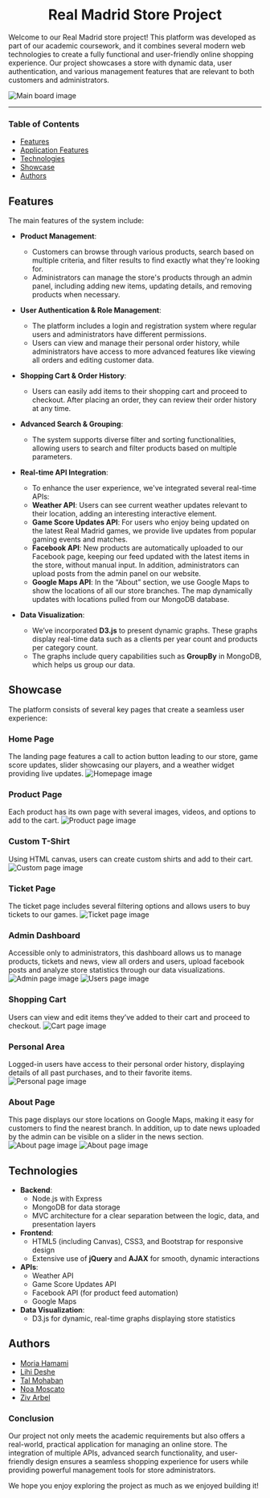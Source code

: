 <div id="header" align="center">
    <h1>Real Madrid Store Project</h1>
</div>

Welcome to our Real Madrid store project! This platform was developed as part of our academic coursework, and it combines several modern web technologies to create a fully functional and user-friendly online shopping experience. Our project showcases a store with dynamic data, user authentication, and various management features that are relevant to both customers and administrators.

![Main board image](public/styles/imgs/readme/home-page.png "Board-main-page")
___

### Table of Contents
- [Features](#features)
- [Application Features](#application-features)
- [Technologies](#technologies)
- [Showcase](#showcase)
- [Authors](#authors)

## Features
The main features of the system include:

- **Product Management**: 
   - Customers can browse through various products, search based on multiple criteria, and filter results to find exactly what they're looking for.
   - Administrators can manage the store's products through an admin panel, including adding new items, updating details, and removing products when necessary.

- **User Authentication & Role Management**:
   - The platform includes a login and registration system where regular users and administrators have different permissions.
   - Users can view and manage their personal order history, while administrators have access to more advanced features like viewing all orders and editing customer data.

- **Shopping Cart & Order History**:
   - Users can easily add items to their shopping cart and proceed to checkout. After placing an order, they can review their order history at any time.

- **Advanced Search & Grouping**:
   - The system supports diverse filter and sorting functionalities, allowing users to search and filter products based on multiple parameters. 
   
- **Real-time API Integration**:
   - To enhance the user experience, we've integrated several real-time APIs:
   - **Weather API**: Users can see current weather updates relevant to their location, adding an interesting interactive element.
   - **Game Score Updates API**: For users who enjoy being updated on the latest Real Madrid games, we provide live updates from popular gaming events and matches.
   - **Facebook API**: New products are automatically uploaded to our Facebook page, keeping our feed updated with the latest items in the store, without manual input. In addition, administrators can upload posts from the admin panel on our website.
   - **Google Maps API**: In the “About” section, we use Google Maps to show the locations of all our store branches. The map dynamically updates with locations pulled from our MongoDB database.
       
- **Data Visualization**:
   - We’ve incorporated **D3.js** to present dynamic graphs. These graphs display real-time data such as a clients per year count and products per category count.
   - The graphs include query capabilities such as **GroupBy** in MongoDB, which helps us group our data.

## Showcase
The platform consists of several key pages that create a seamless user experience:

### Home Page
The landing page features a call to action button leading to our store, game score updates, slider showcasing our players, and a weather widget providing live updates.
![Homepage image](public/styles/imgs/readme/home-page2.png "Home-page")

### Product Page
Each product has its own page with several images, videos, and options to add to the cart.
![Product page image](public/styles/imgs/readme/product-page.png "Product-page")

### Custom T-Shirt
Using HTML canvas, users can create custom shirts and add to their cart.
![Custom page image](public/styles/imgs/readme/custom-page.png "Custom-page")

### Ticket Page
The ticket page includes several filtering options and allows users to buy tickets to our games.
![Ticket page image](public/styles/imgs/readme/ticket-page.png "Ticket-page")

### Admin Dashboard
Accessible only to administrators, this dashboard allows us to manage products, tickets and news, view all orders and users, upload facebook posts and analyze store statistics through our data visualizations.
![Admin page image](public/styles/imgs/readme/admin-page.png "Admin-page")
![Users page image](public/styles/imgs/readme/users-page.png "Users-page")

### Shopping Cart
Users can view and edit items they’ve added to their cart and proceed to checkout.
![Cart page image](public/styles/imgs/readme/cart-page.png "Cart-page")

### Personal Area
Logged-in users have access to their personal order history, displaying details of all past purchases, and to their favorite items. 
![Personal page image](public/styles/imgs/readme/personal-page.png "Personal-page")

### About Page
This page displays our store locations on Google Maps, making it easy for customers to find the nearest branch. In addition, up to date news uploaded by the admin can be visible on a slider in the news section. 
![About page image](public/styles/imgs/readme/about-page.png "About-page")
![About page image](public/styles/imgs/readme/about-page2.png "About-page")

## Technologies
- **Backend**: 
  - Node.js with Express
  - MongoDB for data storage
  - MVC architecture for a clear separation between the logic, data, and presentation layers
- **Frontend**:
  - HTML5 (including Canvas), CSS3, and Bootstrap for responsive design
  - Extensive use of **jQuery** and **AJAX** for smooth, dynamic interactions
- **APIs**:
  - Weather API
  - Game Score Updates API
  - Facebook API (for product feed automation)
  - Google Maps
- **Data Visualization**: 
  - D3.js for dynamic, real-time graphs displaying store statistics

## Authors
 - [Moria Hamami](https://github.com/MoriaHamami)
 - [Lihi Deshe](https://github.com/lihideshe)
 - [Tal Mohaban](https://github.com/Talmohaban)
 - [Noa Moscato](https://github.com/Noamos321)
 - [Ziv Arbel](https://github.com/Zivarbel)

### Conclusion
Our project not only meets the academic requirements but also offers a real-world, practical application for managing an online store. The integration of multiple APIs, advanced search functionality, and user-friendly design ensures a seamless shopping experience for users while providing powerful management tools for store administrators.

We hope you enjoy exploring the project as much as we enjoyed building it!
